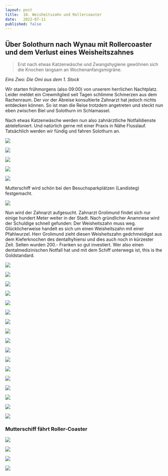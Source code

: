 ```yaml
---
layout: post
title:  18. Weisheitszahn und Rollercoaster
date:   2022-07-11
published: false
---
```


## Über Solothurn nach Wynau mit Rollercoaster und dem Verlust eines Weisheitszahnes ##

> Erst nach etwas Katzenwäsche und Zwangshygiene
> gewöhnen sich die Knochen langsam an Wochenanfangsmigräne.

*Eins Zwo: Die Omi aus dem 1. Stock*

Wir starten frühmorgens (also 09:00) von unserem herrlichen Nachtplatz. Leider meldet ein Crewmitglied seit Tagen schlimme Schmerzen aus dem Rachenraum.
Der vor der Abreise konsultierte Zahnarzt hat jedoch nichts entdecken können. So ist man die Reise trotzdem angetreten und steckt nun eben zwischen Biel und Solothurn im Schlamassel.

Nach etwas Katzenwäsche werden nun also zahnärztliche Notfalldienste abtelefoniert. Und natürlich gerne mit einer Praxis in Nähe Flusslauf. Tatsächlich werden wir fündig und fahren Solothurn an.

![](/img/20220712_ms_res_solo_0.jpg)

![](/img/20220712_ms_res_solo_1.jpg)

![](/img/20220712_ms_res_solo_2.jpg)

![](/img/20220712_ms_res_solo_3.jpg)

![](/img/20220712_ms_res_solo_4.jpg)

Mutterschiff wird schön bei den Besuchsparkplätzen (Landisteg) festgemacht.

![](/img/20220712_ms_res_solo_5.jpg)

Nun wird der Zahnarzt aufgesucht. Zahnarzt Grolimund findet sich nur einige hundert Meter weiter in der Stadt.
Nach gründlicher Anamnese wird der Schuldige schnell gefunden: Der Weisheitszahn muss weg. Glücklicherweise handelt es sich um einen Weisheitszahn mit einer Pfahlwurzel.
Herr Grolimund zieht diesen Weisheitszahn gedchmeidigst aus dem Kieferknochen des dentalhyhiensi und dies auch noch in kürzester Zeit. Selten wurden 200.- Franken so gut investiert.
Wer also einen dentalmedizinischen Notfall hat und mit dem Schiff unterwegs ist, this is the Goldstandard.

![](/img/20220712_ms_res_solo_6.jpg)

![](/img/20220712_ms_res_solo_7.jpg)

![](/img/20220712_ms_res_solo_8.jpg)

![](/img/20220712_ms_res_solo_9.jpg)

![](/img/20220712_ms_res_solo_10.jpg)

![](/img/20220712_ms_res_solo_11.jpg)

![](/img/20220712_ms_res_solo_12.jpg)

![](/img/20220712_ms_res_solo_13.jpg)

![](/img/20220712_ms_res_solo_14.jpg)

![](/img/20220712_ms_res_solo_15.jpg)

![](/img/20220712_ms_res_solo_16.jpg)

![](/img/20220712_ms_res_solo_17.jpg)

![](/img/20220712_ms_res_solo_18.jpg)

![](/img/20220712_ms_res_solo_19.jpg)

![](/img/20220712_ms_res_solo_20.jpg)

![](/img/20220712_ms_res_solo_21.jpg)

![](/img/20220712_ms_res_solo_22.jpg)

### Mutterschiff fährt Roller-Coaster ###

![](/img/20220712_ms_res_solo_23.jpg)

![](/img/20220712_ms_res_solo_24.jpg)

![](/img/20220712_ms_res_solo_25.jpg)

![](/img/20220712_ms_res_solo_26.jpg)
